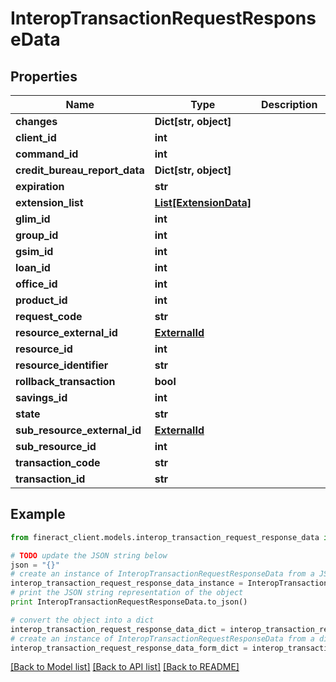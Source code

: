 # InteropTransactionRequestResponseData


## Properties

Name | Type | Description | Notes
------------ | ------------- | ------------- | -------------
**changes** | **Dict[str, object]** |  | [optional] 
**client_id** | **int** |  | [optional] 
**command_id** | **int** |  | [optional] 
**credit_bureau_report_data** | **Dict[str, object]** |  | [optional] 
**expiration** | **str** |  | [optional] 
**extension_list** | [**List[ExtensionData]**](ExtensionData.md) |  | [optional] 
**glim_id** | **int** |  | [optional] 
**group_id** | **int** |  | [optional] 
**gsim_id** | **int** |  | [optional] 
**loan_id** | **int** |  | [optional] 
**office_id** | **int** |  | [optional] 
**product_id** | **int** |  | [optional] 
**request_code** | **str** |  | 
**resource_external_id** | [**ExternalId**](ExternalId.md) |  | [optional] 
**resource_id** | **int** |  | [optional] 
**resource_identifier** | **str** |  | [optional] 
**rollback_transaction** | **bool** |  | [optional] 
**savings_id** | **int** |  | [optional] 
**state** | **str** |  | 
**sub_resource_external_id** | [**ExternalId**](ExternalId.md) |  | [optional] 
**sub_resource_id** | **int** |  | [optional] 
**transaction_code** | **str** |  | 
**transaction_id** | **str** |  | [optional] 

## Example

```python
from fineract_client.models.interop_transaction_request_response_data import InteropTransactionRequestResponseData

# TODO update the JSON string below
json = "{}"
# create an instance of InteropTransactionRequestResponseData from a JSON string
interop_transaction_request_response_data_instance = InteropTransactionRequestResponseData.from_json(json)
# print the JSON string representation of the object
print InteropTransactionRequestResponseData.to_json()

# convert the object into a dict
interop_transaction_request_response_data_dict = interop_transaction_request_response_data_instance.to_dict()
# create an instance of InteropTransactionRequestResponseData from a dict
interop_transaction_request_response_data_form_dict = interop_transaction_request_response_data.from_dict(interop_transaction_request_response_data_dict)
```
[[Back to Model list]](../README.md#documentation-for-models) [[Back to API list]](../README.md#documentation-for-api-endpoints) [[Back to README]](../README.md)


